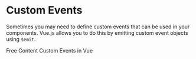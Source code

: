 # Custom Events

Sometimes you may need to define custom events that can be used in your components. Vue.js allows you to do this by emitting custom event objects using `$emit`.

<ResourceGroupTitle>Free Content</ResourceGroupTitle>
<BadgeLink colorScheme='yellow' badgeText='Read' href='https://auth0.com/blog/custom-events-in-vue/'>Custom Events in Vue</BadgeLink>
